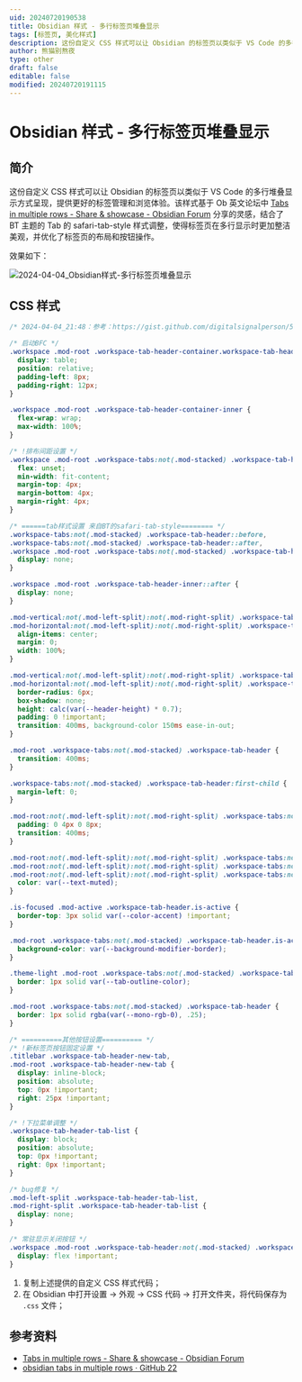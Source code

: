 ```yaml
---
uid: 20240720190538
title: Obsidian 样式 - 多行标签页堆叠显示
tags: [标签页, 美化样式]
description: 这份自定义 CSS 样式可以让 Obsidian 的标签页以类似于 VS Code 的多行堆叠显示方式呈现，提供更好的标签管理和浏览体验。
author: 熊猫别熬夜
type: other
draft: false
editable: false
modified: 20240720191115
---
```


# Obsidian 样式 - 多行标签页堆叠显示

## 简介

这份自定义 CSS 样式可以让 Obsidian 的标签页以类似于 VS Code 的多行堆叠显示方式呈现，提供更好的标签管理和浏览体验。该样式基于 Ob 英文论坛中 [Tabs in multiple rows - Share & showcase - Obsidian Forum](https://forum.obsidian.md/t/tabs-in-multiple-rows/55964) 分享的灵感，结合了 BT 主题的 Tab 的 safari-tab-style 样式调整，使得标签页在多行显示时更加整洁美观，并优化了标签页的布局和按钮操作。

效果如下：

![2024-04-04_Obsidian样式-多行标签页堆叠显示](https://cdn.pkmer.cn/images/202407200806158.png!pkmer)

## CSS 样式

```css
/* 2024-04-04_21:48：参考：https://gist.github.com/digitalsignalperson/56fe3cbcf41707cb97362234cb07ccb0 */

/* 启动BFC */
.workspace .mod-root .workspace-tab-header-container.workspace-tab-header-container.workspace-tab-header-container {
  display: table;
  position: relative;
  padding-left: 8px;
  padding-right: 12px;
}

.workspace .mod-root .workspace-tab-header-container-inner {
  flex-wrap: wrap;
  max-width: 100%;
}

/* !排布间距设置 */
.workspace .mod-root .workspace-tabs:not(.mod-stacked) .workspace-tab-header {
  flex: unset;
  min-width: fit-content;
  margin-top: 4px;
  margin-bottom: 4px;
  margin-right: 4px;
}

/* ======tab样式设置 来自BT的safari-tab-style======== */
.workspace-tabs:not(.mod-stacked) .workspace-tab-header::before,
.workspace-tabs:not(.mod-stacked) .workspace-tab-header::after,
.workspace .mod-root .workspace-tabs:not(.mod-stacked) .workspace-tab-header-inner::after {
  display: none;
}

.workspace .mod-root .workspace-tab-header-inner::after {
  display: none;
}

.mod-vertical:not(.mod-left-split):not(.mod-right-split) .workspace-tabs:not(.mod-stacked) .workspace-tab-header-container-inner,
.mod-horizontal:not(.mod-left-split):not(.mod-right-split) .workspace-tabs:not(.mod-stacked) .workspace-tab-header-container-inner {
  align-items: center;
  margin: 0;
  width: 100%;
}

.mod-vertical:not(.mod-left-split):not(.mod-right-split) .workspace-tabs:not(.mod-stacked) .workspace-tab-header,
.mod-horizontal:not(.mod-left-split):not(.mod-right-split) .workspace-tabs:not(.mod-stacked) .workspace-tab-header {
  border-radius: 6px;
  box-shadow: none;
  height: calc(var(--header-height) * 0.7);
  padding: 0 !important;
  transition: 400ms, background-color 150ms ease-in-out;
}

.mod-root .workspace-tabs:not(.mod-stacked) .workspace-tab-header {
  transition: 400ms;
}

.workspace-tabs:not(.mod-stacked) .workspace-tab-header:first-child {
  margin-left: 0;
}

.mod-root:not(.mod-left-split):not(.mod-right-split) .workspace-tabs:not(.mod-stacked) .workspace-tab-header-inner {
  padding: 0 4px 0 8px;
  transition: 400ms;
}

.mod-root:not(.mod-left-split):not(.mod-right-split) .workspace-tabs:not(.mod-stacked) .workspace-tab-header-inner,
.mod-root:not(.mod-left-split):not(.mod-right-split) .workspace-tabs:not(.mod-stacked) .workspace-tab-header-inner-close-button,
.mod-root:not(.mod-left-split):not(.mod-right-split) .workspace-tabs:not(.mod-stacked) .workspace-tab-header-inner-icon {
  color: var(--text-muted);
}

.is-focused .mod-active .workspace-tab-header.is-active {
  border-top: 3px solid var(--color-accent) !important;
}

.mod-root .workspace-tabs:not(.mod-stacked) .workspace-tab-header.is-active:hover {
  background-color: var(--background-modifier-border);
}

.theme-light .mod-root .workspace-tabs:not(.mod-stacked) .workspace-tab-header {
  border: 1px solid var(--tab-outline-color);
}

.mod-root .workspace-tabs:not(.mod-stacked) .workspace-tab-header {
  border: 1px solid rgba(var(--mono-rgb-0), .25);
}

/* ==========其他按钮设置========== */
/* !新标签页按钮固定设置 */
.titlebar .workspace-tab-header-new-tab,
.mod-root .workspace-tab-header-new-tab {
  display: inline-block;
  position: absolute;
  top: 0px !important;
  right: 25px !important;
}

/* !下拉菜单调整 */
.workspace-tab-header-tab-list {
  display: block;
  position: absolute;
  top: 0px !important;
  right: 0px !important;
}

/* bug修复 */
.mod-left-split .workspace-tab-header-tab-list,
.mod-right-split .workspace-tab-header-tab-list {
  display: none;
}

/* 常驻显示关闭按钮 */
.workspace .mod-root .workspace-tab-header:not(.mod-stacked) .workspace-tab-header-inner-close-button {
  display: flex !important;
}

```

1. 复制上述提供的自定义 CSS 样式代码；
2. 在 Obsidian 中打开设置 -> 外观 -> CSS 代码 -> 打开文件夹，将代码保存为 `.css` 文件；

## 参考资料

- [Tabs in multiple rows - Share & showcase - Obsidian Forum](https://forum.obsidian.md/t/tabs-in-multiple-rows/55964/26)
- [obsidian tabs in multiple rows · GitHub 22](https://gist.github.com/digitalsignalperson/56fe3cbcf41707cb97362234cb07ccb0)